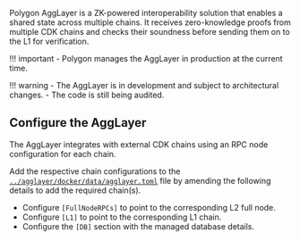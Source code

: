 Polygon AggLayer is a ZK-powered interoperability solution that enables a shared state across multiple chains. It receives zero-knowledge proofs from multiple CDK chains and checks their soundness before sending them on to the L1 for verification. 

!!! important
    - Polygon manages the AggLayer in production at the current time.

!!! warning
    - The AggLayer is in development and subject to architectural changes.
    - The code is still being audited.

## Configure the AggLayer

The AggLayer integrates with external CDK chains using an RPC node configuration for each chain.

Add the respective chain configurations to the [`../agglayer/docker/data/agglayer.toml`](https://github.com/0xPolygon/agglayer/blob/main/docker/data/agglayer/agglayer.toml) file by amending the following details to add the required chain(s).

* Configure `[FullNodeRPCs]` to point to the corresponding L2 full node.
* Configure `[L1]` to point to the corresponding L1 chain.
* Configure the `[DB]` section with the managed database details.

</br>